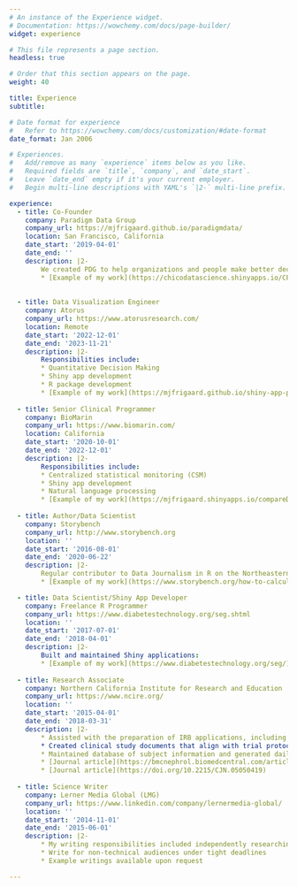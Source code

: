 ```yaml
---
# An instance of the Experience widget.
# Documentation: https://wowchemy.com/docs/page-builder/
widget: experience

# This file represents a page section.
headless: true

# Order that this section appears on the page.
weight: 40

title: Experience
subtitle:

# Date format for experience
#   Refer to https://wowchemy.com/docs/customization/#date-format
date_format: Jan 2006

# Experiences.
#   Add/remove as many `experience` items below as you like.
#   Required fields are `title`, `company`, and `date_start`.
#   Leave `date_end` empty if it's your current employer.
#   Begin multi-line descriptions with YAML's `|2-` multi-line prefix.

experience:
  - title: Co-Founder
    company: Paradigm Data Group
    company_url: https://mjfrigaard.github.io/paradigmdata/
    location: San Francisco, California
    date_start: '2019-04-01'
    date_end: ''
    description: |2-  
        We created PDG to help organizations and people make better decisions by increasing their ability to tell stories with data and create evidence-based solutions to business problems.
        * [Example of my work](https://chicodatascience.shinyapps.io/CFO_SOW_Dashboard_FFY22-24/)
        
        
  - title: Data Visualization Engineer
    company: Atorus
    company_url: https://www.atorusresearch.com/
    location: Remote
    date_start: '2022-12-01'
    date_end: '2023-11-21'
    description: |2-
        Responsibilities include:
        * Quantitative Decision Making
        * Shiny app development 
        * R package development 
        * [Example of my work](https://mjfrigaard.github.io/shiny-app-pkgs/)
        
  - title: Senior Clinical Programmer
    company: BioMarin
    company_url: https://www.biomarin.com/
    location: California
    date_start: '2020-10-01'
    date_end: '2022-12-01'
    description: |2-
        Responsibilities include:
        * Centralized statistical monitoring (CSM)
        * Shiny app development 
        * Natural language processing
        * [Example of my work](https://mjfrigaard.shinyapps.io/compareDataApp/)
    
  - title: Author/Data Scientist 
    company: Storybench
    company_url: http://www.storybench.org
    location: ''
    date_start: '2016-08-01'
    date_end: '2020-06-22'
    description: |2-  
        Regular contributor to Data Journalism in R on the Northeastern University School of Journalism blog/website. 
        * [Example of my work](https://www.storybench.org/how-to-calculate-a-rolling-average-in-r/)

  - title: Data Scientist/Shiny App Developer
    company: Freelance R Programmer
    company_url: https://www.diabetestechnology.org/seg.shtml
    location: ''
    date_start: '2017-07-01'
    date_end: '2018-04-01'
    description: |2-  
        Built and maintained Shiny applications:  
        * [Example of my work](https://www.diabetestechnology.org/seg/)
    
  - title: Research Associate
    company: Northern California Institute for Research and Education
    company_url: https://www.ncire.org/
    location: ''
    date_start: '2015-04-01'
    date_end: '2018-03-31'
    description: |2-
        * Assisted with the preparation of IRB applications, including protocols, informed consent documentation, and obtaining approvals to clinical trials
        * Created clinical study documents that align with trial protocols, including but not limited to: database documentation guidelines, monitoring visit templates, and lab order reports 
        * Maintained database of subject information and generated daily reports for Primary Investigator and study staff
        * [Journal article](https://bmcnephrol.biomedcentral.com/articles/10.1186/s12882-018-1156-2)  
        * [Journal article](https://doi.org/10.2215/CJN.05050419)
    
  - title: Science Writer
    company: Lerner Media Global (LMG)  
    company_url: https://www.linkedin.com/company/lernermedia-global/
    location: ''
    date_start: '2014-11-01'
    date_end: '2015-06-01'
    description: |2-
        * My writing responsibilities included independently researching science and health topics for six sections in [The Worldmark Encyclopedia of Global Health Issues](https://www.amazon.com/Worldmark-Global-Health-Medicine-Issues/dp/1410317528) textbook   
        * Write for non-technical audiences under tight deadlines 
        * Example writings available upon request

---
```

